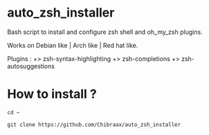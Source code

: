 # auto_zsh_installer
Bash script to install and configure zsh shell and oh_my_zsh plugins.

Works on Debian like | Arch like | Red hat like.

Plugins : 
  +> zsh-syntax-highlighting 
  +> zsh-completions 
  +> zsh-autosuggestions


# How to install ? 

```cd ~```

```git clone https://github.com/Chibraax/auto_zsh_installer```
